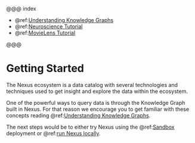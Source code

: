 @@@ index

- @ref:[Understanding Knowledge Graphs](understanding-knowledge-graphs.md)
- @ref:[Neuroscience Tutorial](try-nexus.md)
- @ref:[MovieLens Tutorial](try-nexus-movielens.md)

@@@

# Getting Started

The Nexus ecosystem is a data catalog with several technologies and techniques used to get insight and explore the data within the ecosystem. 

One of the powerful ways to query data is through the Knowledge Graph built in Nexus. For that reason we encourage you to get familiar with these concepts reading @ref:[Understanding Knowledge Graphs](understanding-knowledge-graphs.md).

The next steps would be to either try Nexus using the @ref:[Sandbox](try-nexus.md) deployment or @ref:[run Nexus locally](../running-nexus/index.md).
